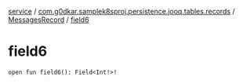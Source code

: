 [service](../../index.md) / [com.g0dkar.samplek8sproj.persistence.jooq.tables.records](../index.md) / [MessagesRecord](index.md) / [field6](./field6.md)

# field6

`open fun field6(): Field<Int!>!`